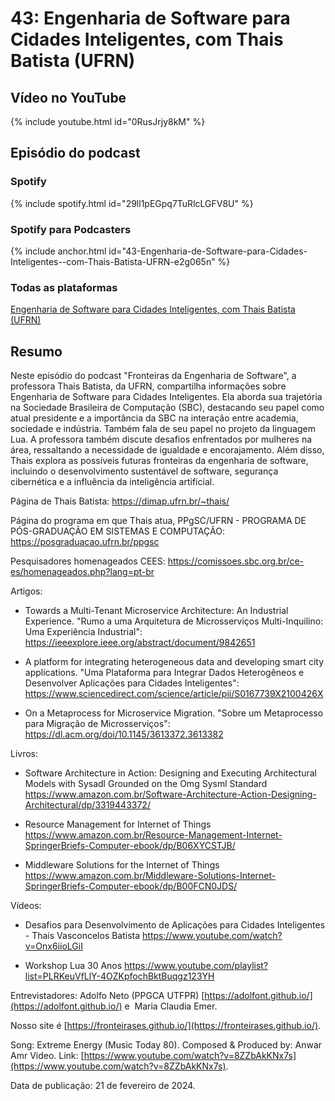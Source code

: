 # 43: Engenharia de Software para Cidades Inteligentes, com Thais Batista (UFRN)

## Vídeo no YouTube

{% include youtube.html id="0RusJrjy8kM" %}

## Episódio do podcast

### Spotify

{% include spotify.html id="29ll1pEGpq7TuRlcLGFV8U" %}


### Spotify para Podcasters

{% include anchor.html id="43-Engenharia-de-Software-para-Cidades-Inteligentes--com-Thais-Batista-UFRN-e2g065n" %}

### Todas as plataformas

[Engenharia de Software para Cidades Inteligentes, com Thais Batista (UFRN)](https://podcasters.spotify.com/pod/show/fronteirases/episodes/43-Engenharia-de-Software-para-Cidades-Inteligentes--com-Thais-Batista-UFRN-e2g065n)



## Resumo


Neste episódio do podcast "Fronteiras da Engenharia de Software", a professora Thais Batista, da UFRN, compartilha informações sobre Engenharia de Software para Cidades Inteligentes. Ela aborda sua trajetória na Sociedade Brasileira de Computação (SBC), destacando seu papel como atual presidente e a importância da SBC na interação entre academia, sociedade e indústria. Também fala de seu papel no projeto da linguagem Lua. A professora também discute desafios enfrentados por mulheres na área, ressaltando a necessidade de igualdade e encorajamento. Além disso, Thais explora as possíveis futuras fronteiras da engenharia de software, incluindo o desenvolvimento sustentável de software, segurança cibernética e a influência da inteligência artificial.

Página de Thais Batista: <https://dimap.ufrn.br/~thais/>

Página do programa em que Thais atua, PPgSC/UFRN - PROGRAMA DE PÓS-GRADUAÇÃO EM SISTEMAS E COMPUTAÇÃO: <https://posgraduacao.ufrn.br/ppgsc>

Pesquisadores homenageados CEES: <https://comissoes.sbc.org.br/ce-es/homenageados.php?lang=pt-br>

Artigos:

- Towards a Multi-Tenant Microservice Architecture: An Industrial Experience. 
"Rumo a uma Arquitetura de Microsserviços Multi-Inquilino: Uma Experiência Industrial": <https://ieeexplore.ieee.org/abstract/document/9842651>

- A platform for integrating heterogeneous data and developing smart city applications.
"Uma Plataforma para Integrar Dados Heterogêneos e Desenvolver Aplicações para Cidades Inteligentes": <https://www.sciencedirect.com/science/article/pii/S0167739X2100426X>

- On a Metaprocess for Microservice Migration. "Sobre um Metaprocesso para Migração de Microsserviços": <https://dl.acm.org/doi/10.1145/3613372.3613382>

Livros:

- Software Architecture in Action: Designing and Executing Architectural Models with Sysadl Grounded on the Omg Sysml Standard <https://www.amazon.com.br/Software-Architecture-Action-Designing-Architectural/dp/3319443372/>

- Resource Management for Internet of Things <https://www.amazon.com.br/Resource-Management-Internet-SpringerBriefs-Computer-ebook/dp/B06XYCSTJB/>

- Middleware Solutions for the Internet of Things <https://www.amazon.com.br/Middleware-Solutions-Internet-SpringerBriefs-Computer-ebook/dp/B00FCN0JDS/>

Vídeos:

- Desafios para Desenvolvimento de Aplicações para Cidades Inteligentes - Thais Vasconcelos Batista <https://www.youtube.com/watch?v=Onx6iioLGiI>

- Workshop Lua 30 Anos <https://www.youtube.com/playlist?list=PLRKeuVfLlY-4OZKpfochBktBuqgz123YH>



Entrevistadores: Adolfo Neto (PPGCA UTFPR) ⁠⁠[⁠https://adolfont.github.io/⁠](https://adolfont.github.io/) e  Maria Claudia Emer.

Nosso site é [https://fronteirases.github.io/⁠⁠⁠⁠⁠](https://fronteirases.github.io/).

Song: Extreme Energy (Music Today 80). Composed & Produced by: Anwar Amr Video. Link: [⁠⁠⁠https://www.youtube.com/watch?v=8ZZbAkKNx7s⁠⁠](https://www.youtube.com/watch?v=8ZZbAkKNx7s).


Data de publicação: 21 de fevereiro de 2024.



